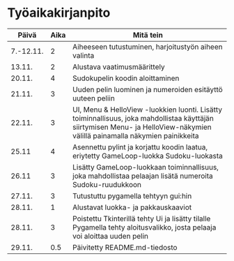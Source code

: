 # Työaikakirjanpito

| Päivä | Aika | Mitä tein |
| ---- | ---- | ---- |
| 7.-12.11. | 2 | Aiheeseen tutustuminen, harjoitustyön aiheen valinta |
| 13.11. | 2 | Alustava vaatimusmäärittely |
| 20.11. | 4 | Sudokupelin koodin aloittaminen |
| 21.11. | 3 | Uuden pelin luominen ja numeroiden esitäyttö uuteen peliin |
| 22.11. | 3 | UI, Menu & HelloView -luokkien luonti. Lisätty toiminnallisuus, joka mahdollistaa käyttäjän siirtymisen Menu- ja HelloView-näkymien välillä painamalla näkymien painikkeita |
| 25.11 | 4 | Asennettu pylint ja korjattu koodin laatua, eriytetty GameLoop-luokka Sudoku-luokasta |
| 26.11 | 3 | Lisätty GameLoop-luokkaan toiminnallisuus, joka mahdollistaa pelaajan lisätä numeroita Sudoku-ruudukkoon |
| 27.11. | 3 | Tutustuttu pygamella tehtyyn gui:hin |
| 28.11. | 1 | Alustavat luokka- ja pakkauskaaviot | 
| 28.11. | 3 | Poistettu Tkinterillä tehty Ui ja lisätty tilalle Pygamella tehty aloitusvalikko, josta pelaaja voi aloittaa uuden pelin |
| 29.11. | 0.5 | Päivitetty README.md-tiedosto | 
